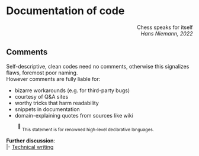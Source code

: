 # Documentation of code
<p dir=rtl>Chess speaks for itself<br><i>Hans Niemann, 2022</i></p>


## Comments

Self-descriptive, clean codes need no comments, otherwise this signalizes flaws, foremost poor naming.\
However comments are fully liable for:

+ bizarre workarounds (e.g. for third-party bugs)
+ courtesy of Q&A sites
+ worthy tricks that harm readability
+ snippets in documentation
+ domain-explaining quotes from sources like wiki

&nbsp;&nbsp;&nbsp;&nbsp;&nbsp;&nbsp;&nbsp;&nbsp;<sup>:raising_hand:</sup>&nbsp;<sub>This statement is for renowned high-level declarative languages.</sub>

**Further discussion**:\
|- [Technical writing](../../pencraft)

